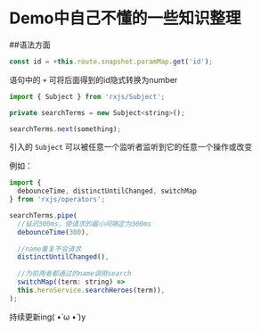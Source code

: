# Demo中自己不懂的一些知识整理

##语法方面

```js
const id = +this.route.snapshot.paramMap.get('id');
```
语句中的 ```+``` 可将后面得到的id隐式转换为number

```js
import { Subject } from 'rxjs/Subject';

private searchTerms = new Subject<string>();

searchTerms.next(something);
```
引入的 ```Subject``` 可以被任意一个监听者监听到它的任意一个操作或改变

例如：
```js
import {
  debounceTime, distinctUntilChanged, switchMap
} from 'rxjs/operators';

searchTerms.pipe(
  //延迟300ms，使请求的最小间隔定为300ms
  debounceTime(300),
  
  //name重复不会请求
  distinctUntilChanged(),
  
  //为前两者都通过的name调用search
  switchMap((term: string) => 
  this.heroService.searchHeroes(term)),
);
```

持续更新ing( •̀ ω •́ )y
